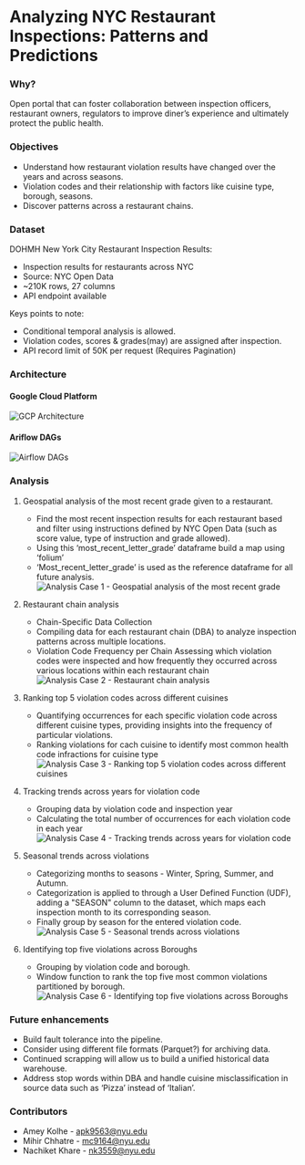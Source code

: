 # Analyzing NYC Restaurant Inspections: Patterns and Predictions

### Why?

Open portal that can foster collaboration between inspection officers, restaurant owners, regulators to improve diner’s
experience and ultimately protect the public health.

### Objectives

- Understand how restaurant violation results have changed over the years and across seasons.
- Violation codes and their relationship with factors like cuisine type, borough, seasons.
- Discover patterns across a restaurant chains.

### Dataset

DOHMH New York City Restaurant Inspection Results:

- Inspection results for restaurants across NYC
- Source: NYC Open Data
- ~210K rows, 27 columns
- API endpoint available

Keys points to note:

- Conditional temporal analysis is allowed.
- Violation codes, scores & grades(may) are assigned after inspection.
- API record limit of 50K per request (Requires Pagination)

### Architecture

#### Google Cloud Platform

![GCP Architecture](./docs/GCP_architecture.png)

#### Ariflow DAGs

![Airflow DAGs](./docs/airflow_dag.png)

### Analysis

1. Geospatial analysis of the most recent grade given to a restaurant.
    - Find the most recent inspection results for each restaurant based and filter using instructions defined by NYC
      Open Data (such as score value, type of instruction and grade allowed).
    - Using this ‘most_recent_letter_grade’ dataframe build a map using ‘folium’
    - ‘Most_recent_letter_grade’ is used as the reference dataframe for all future analysis.
      ![Analysis Case 1 - Geospatial analysis of the most recent grade](./docs/analysis_case1.png)

1. Restaurant chain analysis
    - Chain-Specific Data Collection
    - Compiling data for each restaurant chain (DBA) to analyze inspection patterns across multiple locations.
    - Violation Code Frequency per Chain Assessing which violation codes were inspected and how frequently they occurred
      across various locations within each restaurant chain
      ![Analysis Case 2 - Restaurant chain analysis](./docs/analysis_case2.png)

1. Ranking top 5 violation codes across different cuisines
    - Quantifying occurrences for each specific violation code across different cuisine types, providing insights into
      the frequency of particular violations.
    - Ranking violations for cach cuisine to identify most common health code infractions for cuisine type
      ![Analysis Case 3 - Ranking top 5 violation codes across different cuisines](./docs/analysis_case3.png)

1. Tracking trends across years for violation code
    - Grouping data by violation code and inspection year
    - Calculating the total number of occurrences for each violation code in each year
      ![Analysis Case 4 - Tracking trends across years for violation code](./docs/analysis_case4.png)

1. Seasonal trends across violations
    - Categorizing months to seasons - Winter, Spring, Summer, and Autumn.
    - Categorization is applied to through a User Defined Function (UDF), adding a "SEASON" column to the dataset, which
      maps each inspection month to its corresponding season.
    - Finally group by season for the entered violation code.
      ![Analysis Case 5 - Seasonal trends across violations](./docs/analysis_case5.png)

1. Identifying top five violations across Boroughs
    - Grouping by violation code and borough.
    - Window function to rank the top five most common violations partitioned by borough.
      ![Analysis Case 6 - Identifying top five violations across Boroughs](./docs/analysis_case6.png)

### Future enhancements

- Build fault tolerance into the pipeline.
- Consider using different file formats (Parquet?) for archiving data.
- Continued scrapping will allow us to build a unified historical data warehouse.
- Address stop words within DBA and handle cuisine misclassification in source data such as ‘Pizza’ instead of
  ‘Italian’.

### Contributors

- Amey Kolhe - [apk9563@nyu.edu](mailto:apk9563@nyu.edu)
- Mihir Chhatre - [mc9164@nyu.edu](mailto:mc9164@nyu.edu)
- Nachiket Khare - [nk3559@nyu.edu](mailto:nk3559@nyu.edu)
